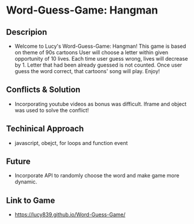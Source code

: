# Word-Guess-Game: Hangman


## Descripion

-   Welcome to Lucy's Word-Guess-Game: Hangman!
    This game is based on theme of 90s cartoons
    User will choose a letter within given opportunity of 10 lives.
    Each time user guess wrong, lives will decrease by 1. Letter that had been already guessed is not counted.
    Once user guess the word correct, that cartoons' song will play.
    Enjoy!
    
## Conflicts & Solution
-   Incorporating youtube videos as bonus was difficult. Iframe and object was used to solve the conflict!

## Techinical Approach
-   javascript, obejct, for loops and function event 

## Future
-   Incorporate API to randomly choose the word and make game more dynamic.

## Link to Game
-   https://lucy839.github.io/Word-Guess-Game/


